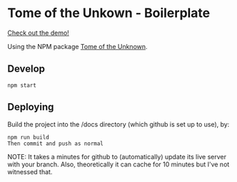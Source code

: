 # Tome of the Unkown - Boilerplate

[Check out the demo!](https://entozoon.github.io/tome-of-the-unknown-boilerplate/)

Using the NPM package
[Tome of the Unknown](https://github.com/entozoon/tome-of-the-unknown).

## Develop

    npm start

## Deploying

Build the project into the /docs directory (which github is set up to use), by:

    npm run build
    Then commit and push as normal

NOTE: It takes a minutes for github to (automatically) update its live server
with your branch. Also, theoretically it can cache for 10 minutes but I've not
witnessed that.
